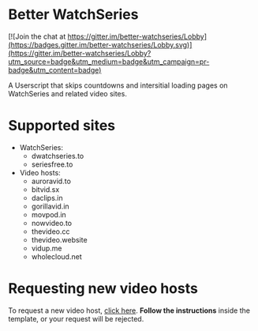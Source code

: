 # Better WatchSeries

[![Join the chat at https://gitter.im/better-watchseries/Lobby](https://badges.gitter.im/better-watchseries/Lobby.svg)](https://gitter.im/better-watchseries/Lobby?utm_source=badge&utm_medium=badge&utm_campaign=pr-badge&utm_content=badge)

A Userscript that skips countdowns and intersitial loading pages on WatchSeries and related video sites.

# Supported sites

- WatchSeries:
    - dwatchseries.to
    - seriesfree.to
- Video hosts:
    - auroravid.to
    - bitvid.sx
    - daclips.in
    - gorillavid.in
    - movpod.in
    - nowvideo.to
    - thevideo.cc
    - thevideo.website
    - vidup.me
    - wholecloud.net

# Requesting new video hosts

To request a new video host, [click here](https://github.com/andrewjmetzger/better-watchseries/issues/new?template=host_request.md&title=[Host%20Request]%20example.com). **Follow the instructions** inside the template, or your request will be rejected.

